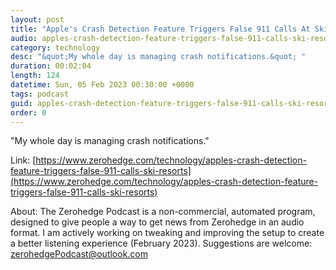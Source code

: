 ```yaml
---
layout: post
title: "Apple's Crash Detection Feature Triggers False 911 Calls At Ski Resorts"
audio: apples-crash-detection-feature-triggers-false-911-calls-ski-resorts-10
category: technology
desc: "&quot;My whole day is managing crash notifications.&quot; "
duration: 00:02:04
length: 124
datetime: Sun, 05 Feb 2023 00:30:00 +0000
tags: podcast
guid: apples-crash-detection-feature-triggers-false-911-calls-ski-resorts-0
order: 0
---
```

&quot;My whole day is managing crash notifications.&quot; 

Link: [https://www.zerohedge.com/technology/apples-crash-detection-feature-triggers-false-911-calls-ski-resorts](https://www.zerohedge.com/technology/apples-crash-detection-feature-triggers-false-911-calls-ski-resorts)

About: The Zerohedge Podcast is a non-commercial, automated program, designed to give people a way to get news from Zerohedge in an audio format.  I am actively working on tweaking and improving the setup to create a better listening experience (February 2023).  Suggestions are welcome: [zerohedgePodcast@outlook.com](mailto:zerohedgePodcast@outlook.com)